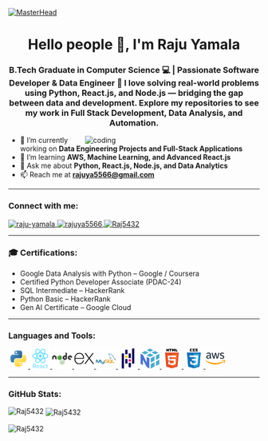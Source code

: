 [![MasterHead](https://media2.dev.to/dynamic/image/width=1000,height=500,fit=cover,gravity=auto,format=auto/https://dev-to-uploads.s3.amazonaws.com/uploads/articles/zkqpsc0jw76iaxr1vumb.png)](https://github.com/Raj5432)
<h1 align="center">Hello people 👋, I'm Raju Yamala</h1>
<h3 align="center">
B.Tech Graduate in Computer Science 💻 | Passionate Software Developer & Data Engineer 🚀  
I love solving real-world problems using Python, React.js, and Node.js — bridging the gap between <b>data and development</b>.  
Explore my repositories to see my work in <b>Full Stack Development, Data Analysis, and Automation.</b>
</h3>

<img align="right" alt="coding" width="350" src="https://tse3.mm.bing.net/th/id/OIP.EKPtKh3RxhDqhVUu17JgpQHaEK?w=1600&h=900&rs=1&pid=ImgDetMain&o=7&rm=3">

- 🔭 I’m currently working on **Data Engineering Projects and Full-Stack Applications**  
- 🌱 I’m learning **AWS, Machine Learning, and Advanced React.js**  
- 💬 Ask me about **Python, React.js, Node.js, and Data Analytics**  
- 📫 Reach me at **rajuya5566@gmail.com**

---

<h3 align="left">Connect with me:</h3>
<p align="left">
<a href="https://www.linkedin.com/in/raju-yamala-068a0225b/" target="blank">
  <img align="center" src="https://raw.githubusercontent.com/rahuldkjain/github-profile-readme-generator/master/src/images/icons/Social/linked-in-alt.svg" alt="raju-yamala" height="30" width="40" />
</a>
<a href="https://www.hackerrank.com/profile/rajuya5566" target="blank">
  <img align="center" src="https://raw.githubusercontent.com/rahuldkjain/github-profile-readme-generator/master/src/images/icons/Social/hackerrank.svg" alt="rajuya5566" height="30" width="40" />
</a>
<a href="https://github.com/Raj5432" target="blank">
  <img align="center" src="https://cdn.jsdelivr.net/npm/simple-icons@3.1.0/icons/github.svg" alt="Raj5432" height="30" width="40" />
</a>
</p>

---

<h3 align="left">🎓 Certifications:</h3>

- Google Data Analysis with Python – Google / Coursera  
- Certified Python Developer Associate (PDAC-24)  
- SQL Intermediate – HackerRank  
- Python Basic – HackerRank  
- Gen AI Certificate – Google Cloud  

---

<h3 align="left">Languages and Tools:</h3>
<p align="left"> 
<a href="https://www.python.org" target="_blank" rel="noreferrer"> 
  <img src="https://raw.githubusercontent.com/devicons/devicon/master/icons/python/python-original.svg" alt="python" width="40" height="40"/> 
</a> 
<a href="https://react.dev/" target="_blank" rel="noreferrer"> 
  <img src="https://raw.githubusercontent.com/devicons/devicon/master/icons/react/react-original-wordmark.svg" alt="react" width="40" height="40"/> 
</a>
<a href="https://nodejs.org" target="_blank" rel="noreferrer"> 
  <img src="https://raw.githubusercontent.com/devicons/devicon/master/icons/nodejs/nodejs-original-wordmark.svg" alt="nodejs" width="40" height="40"/> 
</a>
<a href="https://expressjs.com/" target="_blank" rel="noreferrer"> 
  <img src="https://raw.githubusercontent.com/devicons/devicon/master/icons/express/express-original.svg" alt="express" width="40" height="40"/> 
</a>
<a href="https://www.mysql.com/" target="_blank" rel="noreferrer"> 
  <img src="https://raw.githubusercontent.com/devicons/devicon/master/icons/mysql/mysql-original-wordmark.svg" alt="mysql" width="40" height="40"/> 
</a>
<a href="https://pandas.pydata.org/" target="_blank" rel="noreferrer"> 
  <img src="https://raw.githubusercontent.com/devicons/devicon/master/icons/pandas/pandas-original.svg" alt="pandas" width="40" height="40"/> 
</a>
<a href="https://numpy.org/" target="_blank" rel="noreferrer"> 
  <img src="https://raw.githubusercontent.com/devicons/devicon/master/icons/numpy/numpy-original.svg" alt="numpy" width="40" height="40"/> 
</a>
<a href="https://www.w3.org/html/" target="_blank" rel="noreferrer"> 
  <img src="https://raw.githubusercontent.com/devicons/devicon/master/icons/html5/html5-original-wordmark.svg" alt="html5" width="40" height="40"/> 
</a>
<a href="https://www.w3schools.com/css/" target="_blank" rel="noreferrer"> 
  <img src="https://raw.githubusercontent.com/devicons/devicon/master/icons/css3/css3-original-wordmark.svg" alt="css3" width="40" height="40"/> 
</a>
<a href="https://aws.amazon.com/" target="_blank" rel="noreferrer"> 
  <img src="https://raw.githubusercontent.com/devicons/devicon/master/icons/amazonwebservices/amazonwebservices-original-wordmark.svg" alt="aws" width="40" height="40"/> 
</a>
</p>

---

<h3 align="left">GitHub Stats:</h3>

<p><img align="left" src="https://github-readme-stats.vercel.app/api/top-langs?username=Raj5432&show_icons=true&locale=en&layout=compact&theme=tokyonight" alt="Raj5432" /></p>

<p>&nbsp;<img align="center" src="https://github-readme-stats.vercel.app/api?username=Raj5432&show_icons=true&locale=en&theme=tokyonight" alt="Raj5432" /></p>

<p><img align="center" src="https://github-readme-streak-stats.herokuapp.com/?user=Raj5432&theme=tokyonight" alt="Raj5432" /></p>
